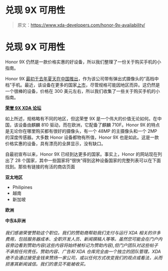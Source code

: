 # 兑现 9X 可用性

> 原文：<https://www.xda-developers.com/honor-9x-availability/>

# 兑现 9X 可用性

Honor 9X 仍然是一款价格实惠的好设备，所以我们整理了一份关于购买手机的小指南。

Honor 9X [最初于去年夏天在中国推出](https://www.xda-developers.com/honor-9x-pro-announced-kirin-810/)，作为该公司带有弹出式摄像头的“高档中档”手机。最近，该设备在更多的国家[上市](https://www.xda-developers.com/honor-9x-smartphone-launches-russia-coming-soon-netherlands/)，尽管规格可能因地区而异。这仍然是一个很棒的设备，价格在 300 美元左右，所以我们收集了一些关于购买手机的小指南。

[**荣誉 9X XDA 论坛**](https://forum.xda-developers.com/honor-9x)

如上所述，规格略有不同的地区，但这荣誉 9X 是一个伟大的价值无论如何。在中国，该设备由麒麟 810 驱动，而在欧洲，它配备了麒麟 710F。Honor 9X 的特点是无论你在哪里购买都有很好的摄像头，有一个 48MP 的主摄像头和一个 2MP 的深度传感器。大多数 Honor 设备都物有所值，Honor 9X 也是如此。这是一款价格实惠的设备，具有漂亮的全屏显示，没有缺口。

自最初宣布以来，Honor 9X 已经到达更多的国家。事实上，Honor 的网站现在列出了 28 个国家，其中一些国家将“很快”得到这种设备国家的完整列表可以在下面找到。那些有链接的有活的商店页面

**亚太地区**

*   Philipines
*   越南
*   新加坡

**欧洲**

**中东&非洲**

###### 我们感谢荣誉赞助这个职位。我们的赞助商帮助我们支付与运行 XDA 相关的许多费用，包括服务器成本、全职开发人员、新闻撰稿人等等。虽然您可能会在门户内容旁边看到赞助内容(这些内容将始终被标记为赞助内容),但门户团队对这些帖子不承担任何责任。赞助内容、广告和 XDA 仓库完全由一个独立的团队管理。XDA 绝不会通过接受金钱来赞扬一家公司，或以任何方式改变我们的观点或看法，从而损害其新闻诚信。我们的意见不能被收买。